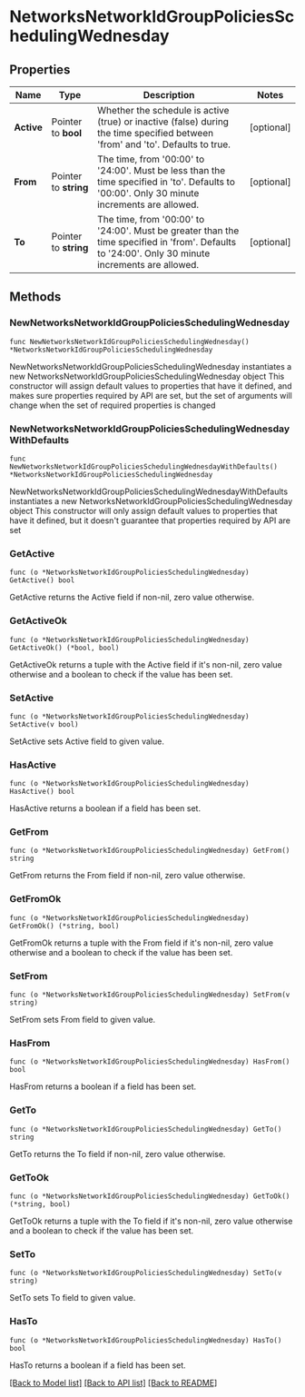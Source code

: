 # NetworksNetworkIdGroupPoliciesSchedulingWednesday

## Properties

Name | Type | Description | Notes
------------ | ------------- | ------------- | -------------
**Active** | Pointer to **bool** | Whether the schedule is active (true) or inactive (false) during the time specified between &#39;from&#39; and &#39;to&#39;. Defaults to true. | [optional] 
**From** | Pointer to **string** | The time, from &#39;00:00&#39; to &#39;24:00&#39;. Must be less than the time specified in &#39;to&#39;. Defaults to &#39;00:00&#39;. Only 30 minute increments are allowed. | [optional] 
**To** | Pointer to **string** | The time, from &#39;00:00&#39; to &#39;24:00&#39;. Must be greater than the time specified in &#39;from&#39;. Defaults to &#39;24:00&#39;. Only 30 minute increments are allowed. | [optional] 

## Methods

### NewNetworksNetworkIdGroupPoliciesSchedulingWednesday

`func NewNetworksNetworkIdGroupPoliciesSchedulingWednesday() *NetworksNetworkIdGroupPoliciesSchedulingWednesday`

NewNetworksNetworkIdGroupPoliciesSchedulingWednesday instantiates a new NetworksNetworkIdGroupPoliciesSchedulingWednesday object
This constructor will assign default values to properties that have it defined,
and makes sure properties required by API are set, but the set of arguments
will change when the set of required properties is changed

### NewNetworksNetworkIdGroupPoliciesSchedulingWednesdayWithDefaults

`func NewNetworksNetworkIdGroupPoliciesSchedulingWednesdayWithDefaults() *NetworksNetworkIdGroupPoliciesSchedulingWednesday`

NewNetworksNetworkIdGroupPoliciesSchedulingWednesdayWithDefaults instantiates a new NetworksNetworkIdGroupPoliciesSchedulingWednesday object
This constructor will only assign default values to properties that have it defined,
but it doesn't guarantee that properties required by API are set

### GetActive

`func (o *NetworksNetworkIdGroupPoliciesSchedulingWednesday) GetActive() bool`

GetActive returns the Active field if non-nil, zero value otherwise.

### GetActiveOk

`func (o *NetworksNetworkIdGroupPoliciesSchedulingWednesday) GetActiveOk() (*bool, bool)`

GetActiveOk returns a tuple with the Active field if it's non-nil, zero value otherwise
and a boolean to check if the value has been set.

### SetActive

`func (o *NetworksNetworkIdGroupPoliciesSchedulingWednesday) SetActive(v bool)`

SetActive sets Active field to given value.

### HasActive

`func (o *NetworksNetworkIdGroupPoliciesSchedulingWednesday) HasActive() bool`

HasActive returns a boolean if a field has been set.

### GetFrom

`func (o *NetworksNetworkIdGroupPoliciesSchedulingWednesday) GetFrom() string`

GetFrom returns the From field if non-nil, zero value otherwise.

### GetFromOk

`func (o *NetworksNetworkIdGroupPoliciesSchedulingWednesday) GetFromOk() (*string, bool)`

GetFromOk returns a tuple with the From field if it's non-nil, zero value otherwise
and a boolean to check if the value has been set.

### SetFrom

`func (o *NetworksNetworkIdGroupPoliciesSchedulingWednesday) SetFrom(v string)`

SetFrom sets From field to given value.

### HasFrom

`func (o *NetworksNetworkIdGroupPoliciesSchedulingWednesday) HasFrom() bool`

HasFrom returns a boolean if a field has been set.

### GetTo

`func (o *NetworksNetworkIdGroupPoliciesSchedulingWednesday) GetTo() string`

GetTo returns the To field if non-nil, zero value otherwise.

### GetToOk

`func (o *NetworksNetworkIdGroupPoliciesSchedulingWednesday) GetToOk() (*string, bool)`

GetToOk returns a tuple with the To field if it's non-nil, zero value otherwise
and a boolean to check if the value has been set.

### SetTo

`func (o *NetworksNetworkIdGroupPoliciesSchedulingWednesday) SetTo(v string)`

SetTo sets To field to given value.

### HasTo

`func (o *NetworksNetworkIdGroupPoliciesSchedulingWednesday) HasTo() bool`

HasTo returns a boolean if a field has been set.


[[Back to Model list]](../README.md#documentation-for-models) [[Back to API list]](../README.md#documentation-for-api-endpoints) [[Back to README]](../README.md)


